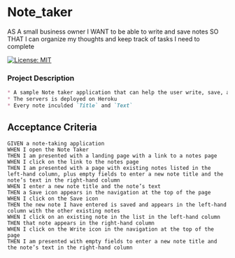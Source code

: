 # Note_taker
AS A small business owner I WANT to be able to write and save notes SO THAT I can organize my thoughts and keep track of tasks I need to complete


[![License: MIT](https://img.shields.io/badge/License-MIT-blue.svg)](https://opensource.org/licenses/MIT)

### Project Description
```md
* A sample Note taker application that can help the user write, save, and delete the notes
* The servers is deployed on Heroku
* Every note inculded `Title` and `Text`
```

## Acceptance Criteria

```
GIVEN a note-taking application
WHEN I open the Note Taker
THEN I am presented with a landing page with a link to a notes page
WHEN I click on the link to the notes page
THEN I am presented with a page with existing notes listed in the left-hand column, plus empty fields to enter a new note title and the note’s text in the right-hand column
WHEN I enter a new note title and the note’s text
THEN a Save icon appears in the navigation at the top of the page
WHEN I click on the Save icon
THEN the new note I have entered is saved and appears in the left-hand column with the other existing notes
WHEN I click on an existing note in the list in the left-hand column
THEN that note appears in the right-hand column
WHEN I click on the Write icon in the navigation at the top of the page
THEN I am presented with empty fields to enter a new note title and the note’s text in the right-hand column
```